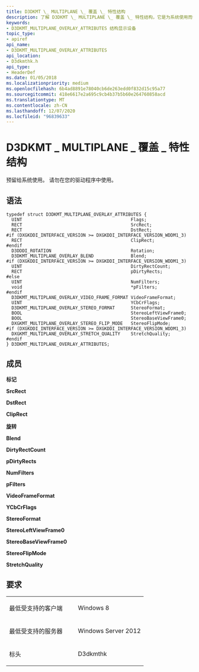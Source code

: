 ```yaml
---
title: D3DKMT \_ MULTIPLANE \_ 覆盖 \_ 特性结构
description: 了解 D3DKMT \_ MULTIPLANE \_ 覆盖 \_ 特性结构，它是为系统使用而保留的。 请勿在您的驱动程序中使用。
keywords:
- D3DKMT_MULTIPLANE_OVERLAY_ATTRIBUTES 结构显示设备
topic_type:
- apiref
api_name:
- D3DKMT_MULTIPLANE_OVERLAY_ATTRIBUTES
api_location:
- D3dkmthk.h
api_type:
- HeaderDef
ms.date: 01/05/2018
ms.localizationpriority: medium
ms.openlocfilehash: 6b4ad8891e78040cb6de263edd0f832d15c95a77
ms.sourcegitcommit: 418e6617e2a695c9cb4b37b5b60e264760858acd
ms.translationtype: MT
ms.contentlocale: zh-CN
ms.lasthandoff: 12/07/2020
ms.locfileid: "96839633"
---
```

# <a name="d3dkmt_multiplane_overlay_attributes-structure"></a>D3DKMT \_ MULTIPLANE \_ 覆盖 \_ 特性结构


预留给系统使用。 请勿在您的驱动程序中使用。

<a name="syntax"></a>语法
------

```ManagedCPlusPlus
typedef struct D3DKMT_MULTIPLANE_OVERLAY_ATTRIBUTES {
  UINT                                         Flags;
  RECT                                         SrcRect;
  RECT                                         DstRect;
#if (DXGKDDI_INTERFACE_VERSION >= DXGKDDI_INTERFACE_VERSION_WDDM1_3)
  RECT                                         ClipRect;
#endif
  D3DDDI_ROTATION                              Rotation;
  D3DKMT_MULTIPLANE_OVERLAY_BLEND              Blend;
#if (DXGKDDI_INTERFACE_VERSION >= DXGKDDI_INTERFACE_VERSION_WDDM1_3)
  UINT                                         DirtyRectCount;
  RECT                                         pDirtyRects;
#else
  UINT                                         NumFilters;
  void                                         *pFilters;
#endif
  D3DKMT_MULTIPLANE_OVERLAY_VIDEO_FRAME_FORMAT VideoFrameFormat;
  UINT                                         YCbCrFlags;
  D3DKMT_MULTIPLANE_OVERLAY_STEREO_FORMAT      StereoFormat;
  BOOL                                         StereoLeftViewFrame0;
  BOOL                                         StereoBaseViewFrame0;
  DXGKMT_MULTIPLANE_OVERLAY_STEREO_FLIP_MODE   StereoFlipMode;
#if (DXGKDDI_INTERFACE_VERSION >= DXGKDDI_INTERFACE_VERSION_WDDM1_3)
  DXGKMT_MULTIPLANE_OVERLAY_STRETCH_QUALITY    StretchQuality;
#endif
} D3DKMT_MULTIPLANE_OVERLAY_ATTRIBUTES;
```

<a name="members"></a>成员
-------

**标记**

**SrcRect**

**DstRect**

**ClipRect**

**旋转**

**Blend**

**DirtyRectCount**

**pDirtyRects**

**NumFilters**

**pFilters**

**VideoFrameFormat**

**YCbCrFlags**

**StereoFormat**

**StereoLeftViewFrame0**

**StereoBaseViewFrame0**

**StereoFlipMode**

**StretchQuality**

<a name="requirements"></a>要求
------------

<table>
<colgroup>
<col width="50%" />
<col width="50%" />
</colgroup>
<tbody>
<tr class="odd">
<td align="left"><p>最低受支持的客户端</p></td>
<td align="left"><p>Windows 8</p></td>
</tr>
<tr class="even">
<td align="left"><p>最低受支持的服务器</p></td>
<td align="left"><p>Windows Server 2012</p></td>
</tr>
<tr class="odd">
<td align="left"><p>标头</p></td>
<td align="left">D3dkmthk</td>
</tr>
</tbody>
</table>

 

 





